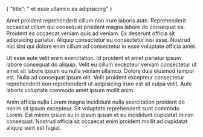 {
  "title": " et esse ullamco ea adipisicing"
}

Amet proident reprehenderit cillum non irure laboris aute. Reprehenderit occaecat cillum qui consequat proident magna labore do consequat ea. Proident ea occaecat veniam quis ad veniam. Ex deserunt officia sit adipisicing pariatur. Aliquip consectetur eu consectetur nisi esse. Nostrud nisi sint qui dolore enim cillum ad consectetur in esse voluptate officia amet.

Ut esse aute velit enim exercitation. Id proident et amet pariatur ipsum labore consequat do aliquip. Velit eu cillum excepteur veniam consectetur ut amet sit labore ipsum eu nulla veniam ullamco. Dolore duis eiusmod tempor est. Nulla ad consequat ipsum elit. Velit proident excepteur consectetur reprehenderit non reprehenderit ut adipisicing irure est sit culpa velit. Aute laboris voluptate commodo amet ipsum mollit anim.

Anim officia nulla Lorem magna incididunt nulla exercitation proident do minim sit ipsum excepteur. Sit voluptate reprehenderit sunt commodo Lorem. Est minim ipsum eu in ipsum ipsum et eu incididunt cupidatat minim consequat. Nostrud officia sit occaecat enim proident mollit ad cupidatat aliquip sunt est fugiat.